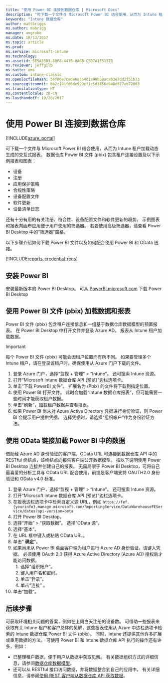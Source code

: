 ```yaml
---
title: "使用 Power BI 连接到数据仓库 | Microsoft Docs"
description: "可下载一个文件与 Microsoft Power BI 结合使用，从而为 Intune 租户加载动态生成的交互式报表。"
keywords: "Intune 数据仓库"
author: mattbriggs
ms.author: mabrigg
manager: angrobe
ms.date: 10/13/2017
ms.topic: article
ms.prod: 
ms.service: microsoft-intune
ms.technology: 
ms.assetid: 5E5A35D3-88F8-441B-8A0B-C5D7A1E5137B
ms.reviewer: jeffgilb
ms.suite: ems
ms.custom: intune-classic
ms.openlocfilehash: 56f80e7cede68364d1a98b58acab3e7dd2f51b73
ms.sourcegitcommit: bb2c181fd6de929cf1e5d3856e048d617eb72063
ms.translationtype: HT
ms.contentlocale: zh-CN
ms.lasthandoff: 10/20/2017
---
```

# <a name="connect-to-the-data-warehouse-with-power-bi"></a>使用 Power BI 连接到数据仓库

[!INCLUDE[azure_portal](./includes/azure_portal.md)]

可下载一个文件与 Microsoft Power BI 结合使用，从而为 Intune 租户加载动态生成的交互式报表。 数据仓库 Power BI 文件 (pbix) 包含租户连接设置及以下示例报表和图表：  

  -  设备
  -  注册
  -  应用保护策略
  -  合规性策略
  -  设备配置文件
  -  软件更新
  -  设备清单日志

还有十分有用的有关注册、符合性、设备配置文件和软件更新的趋势。 示例图表和报表向画布应用便于用户使用的筛选器。 若要使用高级筛选器，请查看 Power BI Desktop 中的“筛选器”窗格。

以下步骤介绍如何下载 Power BI 文件以及如何配合使用 Power BI 和 OData 链接。

[!INCLUDE[reports-credential-reqs](./includes/reports-credential-reqs.md)]

## <a name="install-power-bi"></a>安装 Power BI

安装最新版本的 Power BI Desktop。 可从 [PowerBI.microsoft.com](https://powerbi.microsoft.com/en-us/desktop) 下载 Power BI Desktop

## <a name="load-the-data-and-reports-using-the-power-bi-file-pbix"></a>使用 Power BI 文件 (pbix) 加载数据和报表

Power BI 文件 (pbix) 包含租户连接信息和一组基于数据仓库数据模型的预置报表。 在 Power BI Desktop 中打开文件并登录 Azure AD。 报表从 Intune 租户加载数据。

> [!Important]  
> 每个 Power BI 文件 (pbix) 可能会因租户位置而有所不同。 如果要管理多个 Intune 租户，请在登录该租户时，确保使用从 Azure 门户下载的文件。  

1.  登录 Azure 门户，选择“监视 + 管理” > “Intune”。 还可搜索 Intune 资源。  
2.  打开“Microsoft Intune 数据仓库 API (预览)”边栏选项卡。
3.  单击“下载 PowerBI 文件”。 扩展名为 (Pbix) 的文件将下载到指定位置。
4.  使用 Power BI 打开文件。 此时会加载“Intune 数据仓库报表”，但可能需要一些时间才能获取租户数据。
5.  单击“刷新”，加载租户数据并查看报表。
6.  如果 Power BI 尚未对 Azure Active Directory 凭据进行身份验证，则 Power BI 会提示用户提供凭据。 选择凭据时，请选择“组织帐户”作为身份验证方法。

## <a name="load-the-data-in-power-bi-using-the-odata-link"></a>使用 OData 链接加载 Power BI 中的数据

借助经 Azure AD 身份验证的客户端，OData URL 可连接到数据仓库 API 中的 RESTful 终结点，该终结点向报告客户端公开数据模型。 按以下说明使用 Power BI Desktop 连接并创建自己的报表。 无需局限于 Power BI Desktop，可将自己最喜爱的分析工具与 OData URL 配合使用，前提是客户端支持 OAUTH2.0 身份验证和 OData v4.0 标准。

1.  登录 Azure 门户，选择“监视 + 管理” > “Intune”。 还可搜索 Intune 资源。  
2.  打开“Microsoft Intune 数据仓库 API (预览)”边栏选项卡。
3. 在报表边栏选项卡中检索自定义源 URL，例如 `https://fef.{yourinfo}.manage.microsoft.com/ReportingService/DataWarehouseFEService/dates?api-version=beta`
4. 打开 Power BI Desktop。
5. 选择“开始” > “获取数据”。 选择“OData 源”。
6. 选择“基本”。
7. 在 URL 框中键入或粘贴 OData URL。
8. 单击" **确定**"。
9. 如果尚未从 Power BI 桌面客户端为租户进行 Azure AD 身份验证，请键入凭据。 必须使用 OAuth 2.0 获得 Azure Active Directory (Azure AD) 授权后才能访问数据。  
    1.  选择“组织帐户”。  
    2.  键入用户名和密码。  
    3.  单击“登录”。  
    4.  单击“连接” 。  
10. 单击“加载”。

## <a name="next-steps"></a>后续步骤

可获取环境相关问题的答案，例如在上周白天注册的设备数。 可借助一些报表来获取有关 Intune 租户和客户总体的见解，这些报表使用从 Azure 中边栏选项卡检索的 Intune 数据仓库 Power BI 文件 (pbix)。 同时，Intune 还提供其他许多扩展或重用数据的方法。 可使用 Power BI 和 Intune 数据仓库 API 执行的操作还有许多，例如：

<!-- -  You can use Power BI Desktop to create additional report types with your data. For example, you could create a custom chart representing the ratio of device manufactures in your enterprise. For more information about creating custom reports with Power BI and the Intune Data Warehouse, see `BLOG POST ON POWER BI`. -->
 -  已整理租户数据，便于用户从数据中获取见解。 有关数据组织方式的详细信息，请参阅[数据仓库数据模型](reports-ref-data-model.md)。
 -  还可以从 RESTful 接口访问数据，并将数据整合到自己的应用中。 有关详细信息，请参阅[使用 REST 客户端从数据仓库 API 获取数据](reports-proc-data-rest.md)。
